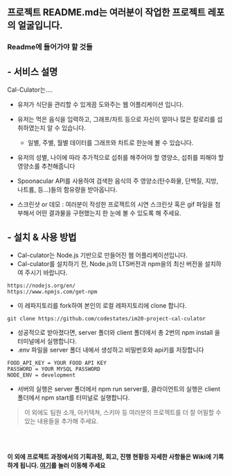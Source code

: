 ## 프로젝트 README.md는 여러분이 작업한 프로젝트 레포의 얼굴입니다.

### Readme에 들어가야 할 것들  

## - 서비스 설명
Cal-Culator는....
- 유저가 식단을 관리할 수 있게끔 도와주는 웹 어플리케이션 입니다.
- 유저는 먹은 음식을 입력하고, 그래프/차트 등으로 자신이 얼마나 많은 칼로리를 섭취하였는지 알 수 있습니다.
  - 일별, 주별, 월별 데이터를 그래프와 차트로 한눈에 볼 수 있습니다.
- 유저의 성별, 나이에 따라 추가적으로 섭취를 해주어야 할 영양소, 섭취를 피해야 할 영양소를 추천해줍니다
- Spoonacular API를 사용하여 검색한 음식의 주 영양소(탄수화물, 단백질, 지방, 나트륨, 등...)들의 함유량을 받아옵니다.

- 스크린샷 or 데모 : 여러분이 작성한 프로젝트의 시연 스크린샷 혹은 gif 파일을 첨부해서 어떤 결과물을 구현했는지 한 눈에 볼 수 있도록 해 주세요. 

## - 설치 & 사용 방법
- Cal-culator는 Node.js 기반으로 만들어진 웹 어플리케이션입니다.
- Cal-culator를 설치하기 전, Node.js의 LTS버전과 npm을의 최신 버전을 설치하여 주시기 바랍니다.
```
https://nodejs.org/en/
https://www.npmjs.com/get-npm
```
- 이 레파지토리를 fork하여 본인의 로컬 레파지토리에 clone 합니다.
```
git clone https://github.com/codestates/im20-project-cal-culator
```
- 성공적으로 받아졌다면, server 폴더와 client 폴더에서 총 2번의 npm install 을 터미널에서 실행합니다.
- .env 파일을 server 폴더 내에서 생성하고 비밀번호와 api키를 저장합니다
```
FOOD_API_KEY = YOUR FOOD API KEY
PASSWORD = YOUR MYSQL PASSWORD
NODE_ENV = development
```
- 서버의 실행은 server 폴더에서 npm run server를, 클라이언트의 실행은 client 폴더에서 npm start를 터미널로 실행합니다.

> 이 외에도 팀원 소개, 아키텍쳐, 스키마 등 여러분의 프로젝트를 더 잘 어필할 수 있는 내용들을 추가해 주세요. 

<br/>
<br/>

**이 외에 프로젝트 과정에서의 기획과정, 회고, 진행 현황등 자세한 사항들은 Wiki에 기록하게 됩니다. [여기](https://github.com/codestates/im20-project-cal-culator/wiki)를 눌러 이동해 주세요**
